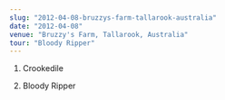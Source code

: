 ```yaml
---
slug: "2012-04-08-bruzzys-farm-tallarook-australia"
date: "2012-04-08"
venue: "Bruzzy's Farm, Tallarook, Australia"
tour: "Bloody Ripper"
---
```



 1. Crookedile

 2. Bloody Ripper
